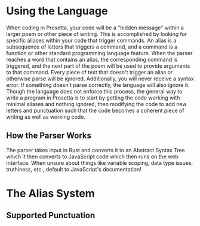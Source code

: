 # Using the Language

When coding in Prosetta, your code will be a "hidden message" within a larger poem or other piece of writing. This is accomplished by looking for specific aliases within your code that trigger commands. An alias is a subsequence of letters that triggers a command, and a command is a function or other standard programming language feature. When the parser reaches a word that contains an alias, the corresponding command is triggered, and the next part of the poem will be used to provide arguments to that command. Every piece of text that doesn't trigger an alias or otherwise parse will be ignored. Additionally, you will never receive a syntax error. If something doesn't parse correctly, the language will also ignore it.
Though the language does not enforce this process, the general way to write a program in Prosetta is to start by getting the code working with minimal aliases and nothing ignored, then modifying the code to add new letters and punctuation such that the code becomes a coherent piece of writing as well as working code.

## How the Parser Works

The parser takes input in Rust and converts it to an Abstract Syntax Tree which it then converts to JavaScript code which then runs on the web interface. When unsure about things like variable scoping, data type issues, truthiness, etc., default to JavaScript's documentation!

# The Alias System

## Supported Punctuation

